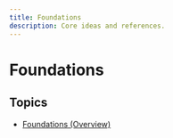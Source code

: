 ```yaml
---
title: Foundations
description: Core ideas and references.
---
```


# Foundations

## Topics

- [Foundations (Overview)](overview.md)
